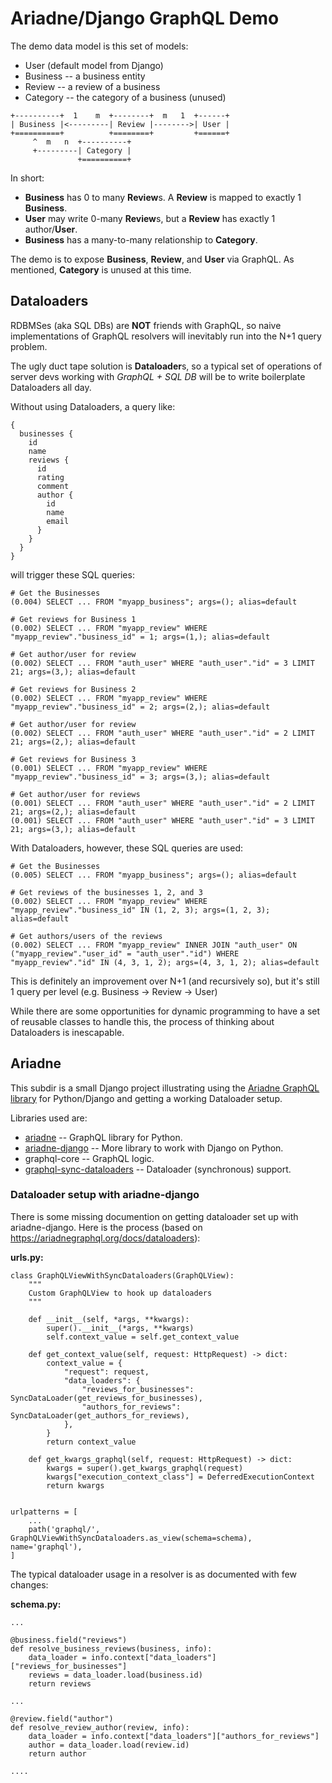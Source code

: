 # Ariadne/Django GraphQL Demo #

The demo data model is this set of models:
- User (default model from Django)
- Business -- a business entity
- Review -- a review of a business
- Category -- the category of a business (unused)

```
+----------+  1    m  +--------+  m   1  +------+
| Business |<---------| Review |-------->| User |
+==========+          +========+         +======+
     ^  m   n  +----------+
     +---------| Category |
               +==========+
```

In short:
- **Business** has 0 to many **Review**s. A **Review** is mapped to exactly 1 **Business**.
- **User** may write 0-many **Review**s, but a **Review** has exactly 1 author/**User**. 
- **Business** has a many-to-many relationship to **Category**.

The demo is to expose **Business**, **Review**, and **User** via GraphQL. As mentioned,
**Category** is unused at this time.

## Dataloaders ##

RDBMSes (aka SQL DBs) are **NOT** friends with GraphQL, so naive implementations of GraphQL 
resolvers will inevitably run into the N+1 query problem.

The ugly duct tape solution is **Dataloader**s, so a typical set of operations of server devs working
with _GraphQL + SQL DB_ will be to write boilerplate Dataloaders all day.

Without using Dataloaders, a query like:
```
{
  businesses {
    id
    name
    reviews {
      id
      rating
      comment
      author {
        id
        name
        email
      }
    }
  }
}
```
will trigger these SQL queries:
```
# Get the Businesses
(0.004) SELECT ... FROM "myapp_business"; args=(); alias=default

# Get reviews for Business 1
(0.002) SELECT ... FROM "myapp_review" WHERE "myapp_review"."business_id" = 1; args=(1,); alias=default

# Get author/user for review
(0.002) SELECT ... FROM "auth_user" WHERE "auth_user"."id" = 3 LIMIT 21; args=(3,); alias=default

# Get reviews for Business 2
(0.002) SELECT ... FROM "myapp_review" WHERE "myapp_review"."business_id" = 2; args=(2,); alias=default

# Get author/user for review
(0.002) SELECT ... FROM "auth_user" WHERE "auth_user"."id" = 2 LIMIT 21; args=(2,); alias=default

# Get reviews for Business 3
(0.001) SELECT ... FROM "myapp_review" WHERE "myapp_review"."business_id" = 3; args=(3,); alias=default

# Get author/user for reviews
(0.001) SELECT ... FROM "auth_user" WHERE "auth_user"."id" = 2 LIMIT 21; args=(2,); alias=default
(0.001) SELECT ... FROM "auth_user" WHERE "auth_user"."id" = 3 LIMIT 21; args=(3,); alias=default
```

With Dataloaders, however, these SQL queries are used:
```
# Get the Businesses
(0.005) SELECT ... FROM "myapp_business"; args=(); alias=default

# Get reviews of the businesses 1, 2, and 3
(0.002) SELECT ... FROM "myapp_review" WHERE "myapp_review"."business_id" IN (1, 2, 3); args=(1, 2, 3); alias=default

# Get authors/users of the reviews
(0.002) SELECT ... FROM "myapp_review" INNER JOIN "auth_user" ON ("myapp_review"."user_id" = "auth_user"."id") WHERE "myapp_review"."id" IN (4, 3, 1, 2); args=(4, 3, 1, 2); alias=default
```

This is definitely an improvement over N+1 (and recursively so), but it's still 1 query per level (e.g. Business -> Review -> User)


While there are some opportunities for dynamic programming to have a set of reusable
classes to handle this, the process of thinking about Dataloaders is inescapable.

## Ariadne ##

This subdir is a small Django project illustrating using the [Ariadne GraphQL library](https://ariadnegraphql.org/) for Python/Django
and getting a working Dataloader setup.

Libraries used are:
- [ariadne](https://ariadnegraphql.org/) -- GraphQL library for Python.
- [ariadne-django](https://ariadnegraphql.org/docs/django-integration.html) -- More library to work with Django on Python.
- graphql-core -- GraphQL logic.
- [graphql-sync-dataloaders](https://ariadnegraphql.org/docs/dataloaders) -- Dataloader (synchronous) support.

### Dataloader setup with ariadne-django ###

There is some missing documention on getting dataloader set up with ariadne-django. Here is the process 
(based on https://ariadnegraphql.org/docs/dataloaders):

**urls.py:**
```
class GraphQLViewWithSyncDataloaders(GraphQLView):
    """
    Custom GraphQLView to hook up dataloaders
    """

    def __init__(self, *args, **kwargs):
        super().__init__(*args, **kwargs)
        self.context_value = self.get_context_value
    
    def get_context_value(self, request: HttpRequest) -> dict:
        context_value = {
            "request": request,
            "data_loaders": {
                "reviews_for_businesses": SyncDataLoader(get_reviews_for_businesses),
                "authors_for_reviews": SyncDataLoader(get_authors_for_reviews),
            },
        }
        return context_value

    def get_kwargs_graphql(self, request: HttpRequest) -> dict:
        kwargs = super().get_kwargs_graphql(request)
        kwargs["execution_context_class"] = DeferredExecutionContext
        return kwargs


urlpatterns = [
    ...
    path('graphql/', GraphQLViewWithSyncDataloaders.as_view(schema=schema), name='graphql'),
]
```

The typical dataloader usage in a resolver is as documented with few changes:

**schema.py:**
```
...

@business.field("reviews")
def resolve_business_reviews(business, info):
    data_loader = info.context["data_loaders"]["reviews_for_businesses"]
    reviews = data_loader.load(business.id)
    return reviews

...

@review.field("author")
def resolve_review_author(review, info):
    data_loader = info.context["data_loaders"]["authors_for_reviews"]
    author = data_loader.load(review.id)
    return author

....

```
